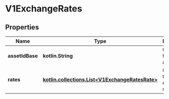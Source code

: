 
# V1ExchangeRates

## Properties
| Name | Type | Description | Notes |
| ------------ | ------------- | ------------- | ------------- |
| **assetIdBase** | **kotlin.String** | Gets or sets the base asset ID. |  [optional] |
| **rates** | [**kotlin.collections.List&lt;V1ExchangeRatesRate&gt;**](V1ExchangeRatesRate.md) | Gets or sets the list of exchange rates. |  [optional] |



